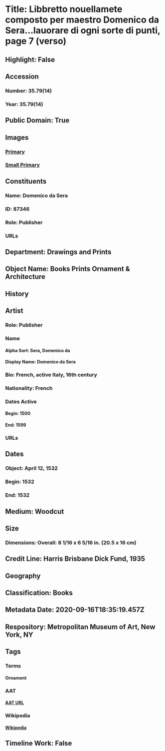 # Title: Libbretto nouellamete composto per maestro Domenico da Sera...lauorare di ogni sorte di punti, page 7 (verso)
## Highlight: False
## Accession
### Number: 35.79(14)
### Year: 35.79(14)
## Public Domain: True
## Images
### [Primary](https://images.metmuseum.org/CRDImages/dp/original/DP351292.jpg)
### [Small Primary](https://images.metmuseum.org/CRDImages/dp/web-large/DP351292.jpg)
## Constituents
### Name: Domenico da Sera
### ID: 87346
### Role: Publisher
### URLs
## Department: Drawings and Prints
## Object Name: Books Prints Ornament & Architecture
## History
## Artist
### Role: Publisher
### Name
#### Alpha Sort: Sera, Domenico da
#### Display Name: Domenico da Sera
### Bio: French, active Italy, 16th century
### Nationality: French
### Dates Active
#### Begin: 1500
#### End: 1599
### URLs
## Dates
### Object: April 12, 1532
### Begin: 1532
### End: 1532
## Medium: Woodcut
## Size
### Dimensions: Overall: 8 1/16 x 6 5/16 in. (20.5 x 16 cm)
## Credit Line: Harris Brisbane Dick Fund, 1935
## Geography
## Classification: Books
## Metadata Date: 2020-09-16T18:35:19.457Z
## Respository: Metropolitan Museum of Art, New York, NY
## Tags
### Terms
#### Ornament
### AAT
#### [AAT URL](http://vocab.getty.edu/page/aat/300164595)
### Wikipedia
#### [Wikipedia]()
## Timeline Work: False